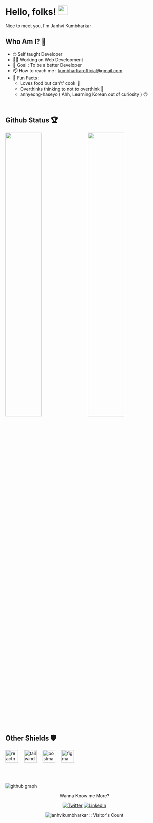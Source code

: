 # Hello, folks! <img src="https://raw.githubusercontent.com/MartinHeinz/MartinHeinz/master/wave.gif"  width="30px" height="30px">

Nice to meet you, I'm  Janhvi Kumbharkar 
## Who Am I? 🤠
- 🤓 Self taught Developer 
- 👩‍💻 Working on Web Development 
- 🎯 Goal : To be a better Developer 
- 📫 How to reach me :  kumbharkarofficial@gmail.com
- 💌 Fun Facts : 
    - Loves food but can't' cook 🐼 
    - Overthinks thinking to not to overthink 🙂
    - annyeong-haseyo ( Ahh, Learning Korean out of curiosity ) 🙃
 <br>

## Github Status 🏆

<img  src="https://github-readme-stats.vercel.app/api?username=janhvikumbharkar&count_private=true&show_icons=true&hide_border=true&theme=react" width="48%" align="right" >
<img  src="https://github-readme-streak-stats.herokuapp.com/?user=janhvikumbharkar&theme=react"  width="48%" >

<br>

## Other Shields 🛡

<p align="left">
    <a href="https://reactnative.dev/" target="_blank" rel="noreferrer"> <img src="https://reactnative.dev/img/header_logo.svg" alt="reactnative" width="40" height="40"/> </a> &nbsp; &nbsp;
    <a href="https://tailwindcss.com/" target="_blank" rel="noreferrer"> <img src="https://www.vectorlogo.zone/logos/tailwindcss/tailwindcss-icon.svg" alt="tailwind" width="40" height="40"/> </a> &nbsp; &nbsp;
    <a href="https://postman.com" target="_blank" rel="noreferrer"> <img src="https://www.vectorlogo.zone/logos/getpostman/getpostman-icon.svg" alt="postman" width="40" height="40"/> </a> &nbsp; &nbsp;
    <a href="https://www.figma.com/" target="_blank" rel="noreferrer"> <img src="https://www.vectorlogo.zone/logos/figma/figma-icon.svg" alt="figma" width="40" height="40"/> </a> &nbsp; &nbsp;
    <br />
    <br />
</p>

<br>

 ![github graph](https://github-readme-activity-graph.cyclic.app/graph?username=janhvikumbharkar&theme=react-dark)
<br>

<p align="center">Wanna Know me More?</p>

<p align="center">
 
<a href="https://twitter.com/@JanhviKumbhark1" target="_blank">
<img src="https://img.shields.io/badge/-Twitter-%231DA1F2" alt="Twitter" /></a> 

<a href="https://www.linkedin.com/in/janhvikumbharkar/" target="_blank">
<img src="https://img.shields.io/badge/-LinkedIn-%233781da" alt="LinkedIn"/></a>  

</p>

<p align="center"><img src="https://visitor-badge.laobi.icu/badge?page_id=janhvikumbharkar.janhvikumbharkar" alt="janhvikumbharkar :: Visitor's Count" /></p>
